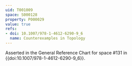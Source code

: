 ```yaml
---
uid: T001009
space: S000128
property: P000029
value: true
refs:
- doi: 10.1007/978-1-4612-6290-9_6
  name: Counterexamples in Topology
---
```


Asserted in the General Reference Chart for space #131 in
{{doi:10.1007/978-1-4612-6290-9_6}}.
